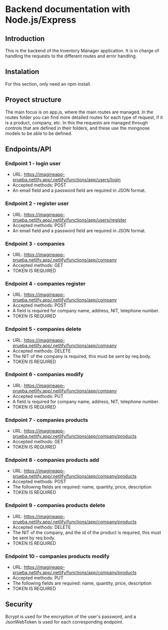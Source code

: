 # Backend documentation with Node.js/Express

## Introduction
This is the backend of the Inventory Manager application. It is in charge of handling the requests to the different routes and error handling.

## Instalation
For this section, only need an npm install.

## Proyect structure
The main focus is on app.js, where the main routes are managed. In the routes folder you can find more detailed routes for each type of request, if it is a product, company, etc. In this the requests are managed through controls that are defined in their folders, and these use the mongoose models to be able to be defined.


## Endpoints/API
### Endpoint 1 - login user
 - URL: https://imagineapp-prueba.netlify.app/.netlify/functions/app/users/login
 - Accepted methods: POST
 - An email field and a password field are required in JSON format.

### Endpoint 2 - register user
 - URL: https://imagineapp-prueba.netlify.app/.netlify/functions/app/users/register
 - Accepted methods: POST
 - An email field and a password field are required in JSON format.

### Endpoint 3 - companies
 - URL: https://imagineapp-prueba.netlify.app/.netlify/functions/app/company
 - Accepted methods: GET
 - TOKEN IS REQUIRED

### Endpoint 4 - companies register
 - URL: https://imagineapp-prueba.netlify.app/.netlify/functions/app/company
 - Accepted methods: POST
 - A field is required for company name, address, NIT, telephone number.
 - TOKEN IS REQUIRED
  
### Endpoint 5 - companies delete
 - URL: https://imagineapp-prueba.netlify.app/.netlify/functions/app/company
 - Accepted methods: DELETE
 - The NIT of the company is required, this must be sent by req.body.
 - TOKEN IS REQUIRED

### Endpoint 6 - companies modify
 - URL: https://imagineapp-prueba.netlify.app/.netlify/functions/app/company
 - Accepted methods: PUT
-  A field is required for company name, address, NIT, telephone number.
-  TOKEN IS REQUIRED

### Endpoint 7 - companies products
 - URL: https://imagineapp-prueba.netlify.app/.netlify/functions/app/company/products
 - Accepted methods: GET
 - TOKEN IS REQUIRED

### Endpoint 8 - companies products add
 - URL: https://imagineapp-prueba.netlify.app/.netlify/functions/app/company/products
 - Accepted methods: POST
 - The following fields are required: name, quantity, price,
description
 - TOKEN IS REQUIRED

### Endpoint 9 - companies products delete
 - URL: https://imagineapp-prueba.netlify.app/.netlify/functions/app/company/products
 - Accepted methods: DELETE
 - The NIT of the company, and the id of the product is required, this must be sent by req.body.
 - TOKEN IS REQUIRED

### Endpoint 10 - companies products modify
 - URL: https://imagineapp-prueba.netlify.app/.netlify/functions/app/company/products
 - Accepted methods: PUT
 - The following fields are required: name, quantity, price,
description
 - TOKEN IS REQUIRED


## Security
Bcrypt is used for the encryption of the user's password, and a JsonWebToken is used for each corresponding endpoint.
